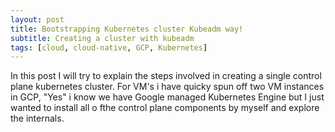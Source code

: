 ```yaml
---
layout: post
title: Bootstrapping Kubernetes cluster Kubeadm way!
subtitle: Creating a cluster with kubeadm
tags: [cloud, cloud-native, GCP, Kubernetes]
---
```


In this post I will try to explain the  steps involved in creating a single  control plane kubernetes cluster. For VM's i have quicky spun off two VM instances in  GCP, "Yes" i know we have Google managed Kubernetes Engine but I just wanted to install  all o fthe control plane components by myself and explore the internals.

